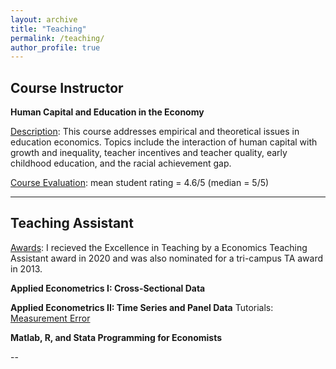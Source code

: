 ```yaml
---
layout: archive
title: "Teaching"
permalink: /teaching/
author_profile: true
---
```



Course Instructor 
---
**Human Capital and Education in the Economy**

<u>Description</u>: This course addresses empirical and theoretical issues in education economics. Topics include the interaction of human capital with growth and inequality, teacher incentives and teacher quality, early childhood education, and the racial achievement gap.

<u>Course Evaluation</u>: mean student rating = 4.6/5 (median = 5/5) 

---

Teaching Assistant
---
<u>Awards</u>: I recieved the Excellence in Teaching by a Economics Teaching Assistant award in 2020 and was also nominated for a tri-campus TA award in 2013. 

**Applied Econometrics I: Cross-Sectional Data**

**Applied Econometrics II: Time Series and Panel Data**
Tutorials: [Measurement Error](https://shaikhhammad.com/files/ECO475/MeasurementErrorAnnotated.pdf)


**Matlab, R, and Stata Programming for Economists**


--
